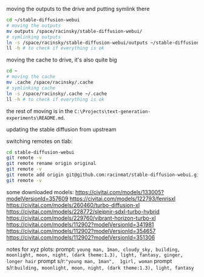 moving the outputs to the drive and putting symlink there

```bash
cd ~/stable-diffusion-webui
# moving the outputs
mv outputs /space/racinsky/stable-diffusion-webui/
# symlinking outputs
ln -s /space/racinsky/stable-diffusion-webui/outputs ~/stable-diffusion-webui/outputs
ll -h # to check if everything is ok 
```
moving the cache to drive, it's also quite big
```bash
cd ~
# moving the cache
mv .cache /space/racinsky/.cache
# symlinking cache
ln -s /space/racinsky/.cache ~/.cache
ll -h # to check if everything is ok 
```
the rest of moving is in the `C:\Projects\text-generation-experiments\README.md`.

updating the stable diffusion from upstream

switching remotes on tlab:
```bash
cd stable-diffusion-webui
git remote -v
git remote rename origin original
git remote -v
git remote add origin git@github.com:racinmat/stable-diffusion-webui.git
git remote -v
```

some downloaded models:
https://civitai.com/models/133005?modelVersionId=357609
https://civitai.com/models/122793/fenrisxl
https://civitai.com/models/260460/turbo-diffusion-xl
https://civitai.com/models/228772/sleipnir-sdxl-turbo-hybrid
https://civitai.com/models/229760/vibrant-horizon-turbo-xl
https://civitai.com/models/112902?modelVersionId=341981
https://civitai.com/models/112902?modelVersionId=354657
https://civitai.com/models/112902?modelVersionId=351306

notes for xyz plots:
prompt:
`young man, 1man, cloudy_sky, building, moonlight, moon, night, (dark theme:1.3), light, fantasy, ginger, longer hair`
prompt s/r:`"young man, 1man",  1girl, woman`
prompt s/r:`building, moonlight, moon, night, (dark theme:1.3), light, fantasy`

